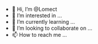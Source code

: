 - 👋 Hi, I’m @Lomect
- 👀 I’m interested in ...
- 🌱 I’m currently learning ...
- 💞️ I’m looking to collaborate on ...
- 📫 How to reach me ...

<!---
Lomect/Lomect is a ✨ special ✨ repository because its `README.md` (this file) appears on your GitHub profile.
You can click the Preview link to take a look at your changes.
--->
